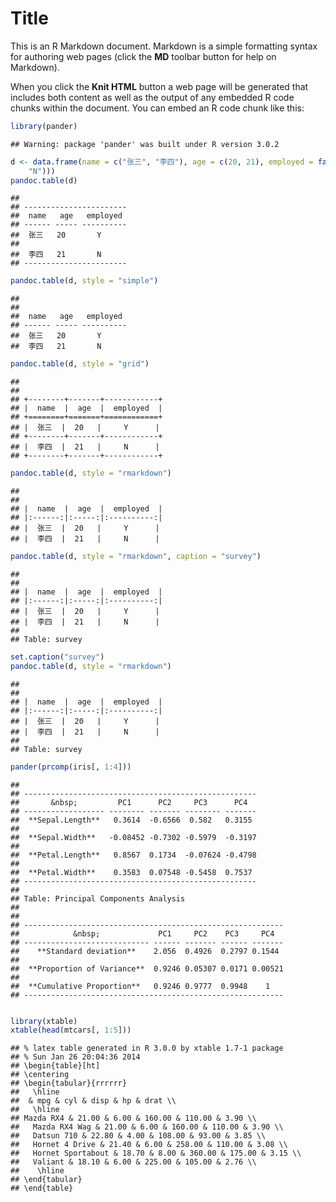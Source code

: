 Title
========================================================

This is an R Markdown document. Markdown is a simple formatting syntax for authoring web pages (click the **MD** toolbar button for help on Markdown).

When you click the **Knit HTML** button a web page will be generated that includes both content as well as the output of any embedded R code chunks within the document. You can embed an R code chunk like this:


```r
library(pander)
```

```
## Warning: package 'pander' was built under R version 3.0.2
```

```r
d <- data.frame(name = c("张三", "李四"), age = c(20, 21), employed = factor(c("Y", 
    "N")))
pandoc.table(d)
```

```
## 
## -----------------------
##  name   age   employed 
## ------ ----- ----------
##  张三   20       Y     
## 
##  李四   21       N     
## -----------------------
```

```r
pandoc.table(d, style = "simple")
```

```
## 
## 
##  name   age   employed 
## ------ ----- ----------
##  张三   20       Y     
##  李四   21       N
```

```r
pandoc.table(d, style = "grid")
```

```
## 
## 
## +--------+-------+------------+
## |  name  |  age  |  employed  |
## +========+=======+============+
## |  张三  |  20   |     Y      |
## +--------+-------+------------+
## |  李四  |  21   |     N      |
## +--------+-------+------------+
```

```r
pandoc.table(d, style = "rmarkdown")
```

```
## 
## 
## |  name  |  age  |  employed  |
## |:------:|:-----:|:----------:|
## |  张三  |  20   |     Y      |
## |  李四  |  21   |     N      |
```

```r
pandoc.table(d, style = "rmarkdown", caption = "survey")
```

```
## 
## 
## |  name  |  age  |  employed  |
## |:------:|:-----:|:----------:|
## |  张三  |  20   |     Y      |
## |  李四  |  21   |     N      |
## 
## Table: survey
```

```r
set.caption("survey")
pandoc.table(d, style = "rmarkdown")
```

```
## 
## 
## |  name  |  age  |  employed  |
## |:------:|:-----:|:----------:|
## |  张三  |  20   |     Y      |
## |  李四  |  21   |     N      |
## 
## Table: survey
```

```r
pander(prcomp(iris[, 1:4]))
```

```
## 
## ----------------------------------------------------
##       &nbsp;         PC1      PC2     PC3      PC4  
## ------------------ -------- ------- -------- -------
##  **Sepal.Length**   0.3614  -0.6566  0.582   0.3155 
## 
##  **Sepal.Width**   -0.08452 -0.7302 -0.5979  -0.3197
## 
##  **Petal.Length**   0.8567  0.1734  -0.07624 -0.4798
## 
##  **Petal.Width**    0.3583  0.07548 -0.5458  0.7537 
## ----------------------------------------------------
## 
## Table: Principal Components Analysis
## 
## 
## ----------------------------------------------------------
##            &nbsp;             PC1     PC2    PC3     PC4  
## ---------------------------- ------ ------- ------ -------
##    **Standard deviation**    2.056  0.4926  0.2797 0.1544 
## 
##  **Proportion of Variance**  0.9246 0.05307 0.0171 0.00521
## 
##  **Cumulative Proportion**   0.9246 0.9777  0.9948    1   
## ----------------------------------------------------------
```

```r

library(xtable)
xtable(head(mtcars[, 1:5]))
```

```
## % latex table generated in R 3.0.0 by xtable 1.7-1 package
## % Sun Jan 26 20:04:36 2014
## \begin{table}[ht]
## \centering
## \begin{tabular}{rrrrrr}
##   \hline
##  & mpg & cyl & disp & hp & drat \\ 
##   \hline
## Mazda RX4 & 21.00 & 6.00 & 160.00 & 110.00 & 3.90 \\ 
##   Mazda RX4 Wag & 21.00 & 6.00 & 160.00 & 110.00 & 3.90 \\ 
##   Datsun 710 & 22.80 & 4.00 & 108.00 & 93.00 & 3.85 \\ 
##   Hornet 4 Drive & 21.40 & 6.00 & 258.00 & 110.00 & 3.08 \\ 
##   Hornet Sportabout & 18.70 & 8.00 & 360.00 & 175.00 & 3.15 \\ 
##   Valiant & 18.10 & 6.00 & 225.00 & 105.00 & 2.76 \\ 
##    \hline
## \end{tabular}
## \end{table}
```


